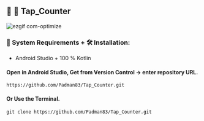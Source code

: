 ## 🤖 📱 Tap_Counter

![ezgif com-optimize](https://user-images.githubusercontent.com/45048950/90160496-6ec5b280-ddc4-11ea-9ec6-4899132756b8.gif)

### 🧰 System Requirements +  🛠️ Installation:

* Android Studio + 100 % Kotlin 


#### Open in Android Studio, Get from Version Control -> enter repository URL.

```
https://github.com/Padman83/Tap_Counter.git
```

#### Or Use the Terminal.

```
git clone https://github.com/Padman83/Tap_Counter.git
```
